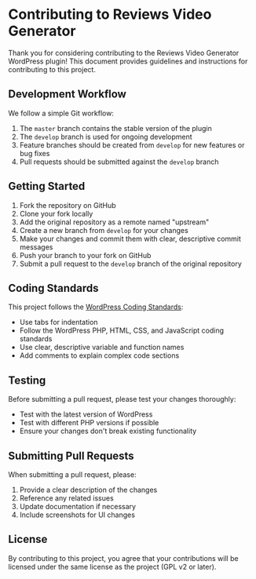 # Contributing to Reviews Video Generator

Thank you for considering contributing to the Reviews Video Generator WordPress plugin! This document provides guidelines and instructions for contributing to this project.

## Development Workflow

We follow a simple Git workflow:

1. The `master` branch contains the stable version of the plugin
2. The `develop` branch is used for ongoing development
3. Feature branches should be created from `develop` for new features or bug fixes
4. Pull requests should be submitted against the `develop` branch

## Getting Started

1. Fork the repository on GitHub
2. Clone your fork locally
3. Add the original repository as a remote named "upstream"
4. Create a new branch from `develop` for your changes
5. Make your changes and commit them with clear, descriptive commit messages
6. Push your branch to your fork on GitHub
7. Submit a pull request to the `develop` branch of the original repository

## Coding Standards

This project follows the [WordPress Coding Standards](https://developer.wordpress.org/coding-standards/wordpress-coding-standards/):

- Use tabs for indentation
- Follow the WordPress PHP, HTML, CSS, and JavaScript coding standards
- Use clear, descriptive variable and function names
- Add comments to explain complex code sections

## Testing

Before submitting a pull request, please test your changes thoroughly:

- Test with the latest version of WordPress
- Test with different PHP versions if possible
- Ensure your changes don't break existing functionality

## Submitting Pull Requests

When submitting a pull request, please:

1. Provide a clear description of the changes
2. Reference any related issues
3. Update documentation if necessary
4. Include screenshots for UI changes

## License

By contributing to this project, you agree that your contributions will be licensed under the same license as the project (GPL v2 or later).
